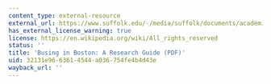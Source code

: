 ```yaml
---
content_type: external-resource
external_url: https://www.suffolk.edu/-/media/suffolk/documents/academics/libraries/moakley-archive/research-tools/businginbostonresearchguide_2015_pdftxt.pdf?la=en&hash=485CB07AC31E3B4E7EE38C0B878D5B260866F64D
has_external_license_warning: true
license: https://en.wikipedia.org/wiki/All_rights_reserved
status: ''
title: 'Busing in Boston: A Research Guide (PDF)'
uid: 32131e96-6361-4544-a036-754fe4b4d43e
wayback_url: ''
---
```

